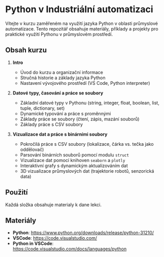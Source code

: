 # Python v Industriální automatizaci
Vítejte v kurzu zaměřeném na využití jazyka Python v oblasti průmyslové automatizace. Tento repozitář obsahuje materiály, příklady a projekty pro praktické využití Pythonu v průmyslovém prostředí.
## Obsah kurzu
1. **Intro**
    - Úvod do kurzu a organizační informace
    - Stručná historie a základy jazyka Python
    - Nastavení vývojového prostředí (VS Code, Python interpreter)

2. **Datové typy, časování a práce se soubory**
    - Základní datové typy v Pythonu (string, integer, float, boolean, list, tuple, dictionary, set)
    - Dynamické typování a práce s proměnnými
    - Základy práce se soubory (čtení, zápis, mazání souborů)
    - Základy práce s CSV soubory

3. **Vizualizace dat a práce s binárními soubory**
    - Pokročilá práce s CSV soubory (lokalizace, čárka vs. tečka jako oddělovač)
    - Parsování binárních souborů pomocí modulu `struct`
    - Vizualizace dat pomocí knihoven `seaborn` a `plotly`
    - Interaktivní grafy s dynamickým aktualizováním dat
    - 3D vizualizace průmyslových dat (trajektorie robotů, senzorická data)

## Použití
Každá složka obsahuje materialy k dane lekci.
## Materiály
- **Python**: https://www.python.org/downloads/release/python-31210/ 
- **VSCode**: https://code.visualstudio.com/ 
- **Python in VSCode**: https://code.visualstudio.com/docs/languages/python